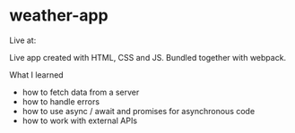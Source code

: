 # weather-app

Live at: 

Live app created with HTML, CSS and JS. Bundled together with webpack. 

What I learned

- how to fetch data from a server
- how to handle errors
- how to use async / await and promises for asynchronous code 
- how to work with external APIs